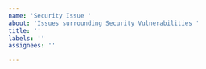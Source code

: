 ```yaml
---
name: 'Security Issue '
about: 'Issues surrounding Security Vulnerabilities '
title: ''
labels: ''
assignees: ''

---
```



